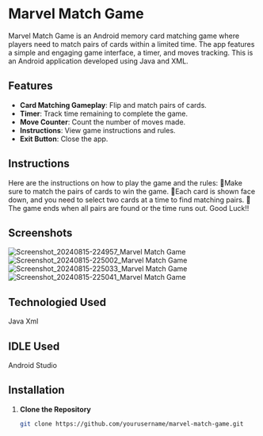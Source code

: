 # Marvel Match Game

Marvel Match Game is an Android memory card matching game where players need to match pairs of cards within a limited time. 
The app features a simple and engaging game interface, a timer, and moves tracking.
This is an Android application developed using Java and XML.

## Features

- **Card Matching Gameplay**: Flip and match pairs of cards.
- **Timer**: Track time remaining to complete the game.
- **Move Counter**: Count the number of moves made.
- **Instructions**: View game instructions and rules.
- **Exit Button**: Close the app.

## Instructions
  Here are the instructions on how to play the game and the rules:
   📌Make sure to match the pairs of cards to win the game.
   📌Each card is shown face down, and you need to select two cards at a time to find matching pairs.
   📌The game ends when all pairs are found or the time runs out.
    Good Luck!!


## Screenshots

![Screenshot_20240815-224957_Marvel Match Game](https://github.com/user-attachments/assets/5cd7dc20-ab69-45dc-a526-77c8f492cd16)
![Screenshot_20240815-225002_Marvel Match Game](https://github.com/user-attachments/assets/3e0f586e-23ae-45b0-b96c-9ed0c86aa252)
![Screenshot_20240815-225033_Marvel Match Game](https://github.com/user-attachments/assets/a1382430-69f1-4ea8-b9a3-32c6b1497bff)
![Screenshot_20240815-225041_Marvel Match Game](https://github.com/user-attachments/assets/a90f8d18-4238-4196-a015-6249e15e9589)

## Technologied Used
  Java
  Xml
## IDLE Used
  Android Studio


## Installation

1. **Clone the Repository**

   ```bash
   git clone https://github.com/yourusername/marvel-match-game.git

